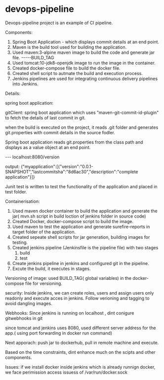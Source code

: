 # devops-pipeline

Devops-pipeline project is an example of CI pipeline.

Components:

1. Spring Boot Application - which displays commit details at an end point.
2. Maven is the build tool used for building the application.
3. Used maven:3-alpine maven image to build the code and generate jar file.  -----BUILD_TAG
4. Used tomcat:10-jdk8-openjdk image to run the image in the container.
5. Created docker-compose file to build the docker file.
6. Created shell script to autmate the build and execution process.
7. Jenkins pipelines are used for integrating continuous delivery pipelines into Jenkins.

Details:
 
 spring boot application:
 
 gitClient: spring boot application which uses "maven-git-commit-id-plugin" to fetch the details of last commit in git.
 
 when the build is executed on the project, it reads .git folder and generates git.properties with commit details in the source fodler.
 
 Spring boot application reads git.properties from the class path and displays as a value object at an end point.
 
 --- localhost:8080/version
 
 output:   {"myapplication":[{"version":"0.0.1-SNAPSHOT","lastcommitsha":"8d6ac30","description":"complete application"}]}
 
 Junit test is written to test the functionality of the application and placed in test folder.
 
 Containerisation:
 
 1. Used maven docker container to build the application and generate the jar( mvn.sh script in build loction of jenkins folder in source code)
 2. Created Docker, docker-compose script to build the image.
 3. Used maven to test the application and generate surefire-reports in target folder of the application.
 4. Created sepeate shell scripts for jar generation, building images for testing.
 5. Created jenkins pipeline (Jenkinsfile is the pipeline file) with two stages 
      1. build
      2. test
 6. Create jenkins pipeline in jenkins and configured git in the pipeline.
 7. Excute the build, it executes in stages.
 
 Versioning of image: 
 used BUILD_TAG( global variables)  in the docker-compose file for versioning.
 
 security:
  Inside jenkins, we can create roles, users and assign users only readonly and execute acces in jenkins.
  Follow verioning and tagging to avoid dangling images.
  
  Webhooks:
   Since jenkins is running on localhost , dint conigure gitwebhooks in git
   
   since tomcat and jenkins uses 8080, used different server address for the app.( using port forwarding in docker run command)
   
  
  Next apporach:  push jar to dockerhub, pull in remote machine and execute.
 
 Based on the time constraints, dint enhance much on the scipts and other components.
 
 
 
 Issues:
  if we install docker inside jenkins which is already runnign docker, we face perimission access issuess of /var/run/docker.sock
 
 
 
 
 

 
 

